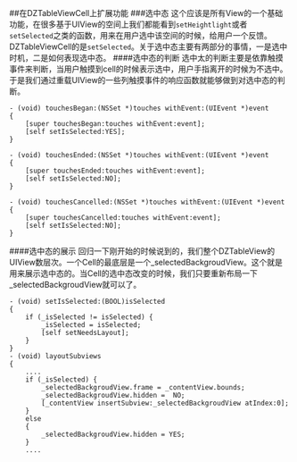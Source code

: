 ##在DZTableViewCell上扩展功能
###选中态
这个应该是所有View的一个基础功能，在很多基于UIView的空间上我们都能看到```setHeightlight```或者```setSelected```之类的函数，用来在用户选中该空间的时候，给用户一个反馈。DZTableViewCell的是```setSelected```。关于选中态主要有两部分的事情，一是选中时机，二是如何表现选中态。
####选中态的判断
选中太的判断主要是依靠触摸事件来判断，当用户触摸到cell的时候表示选中，用户手指离开的时候为不选中。于是我们通过重载UIView的一些列触摸事件的响应函数就能够做到对选中态的判断。

```
- (void) touchesBegan:(NSSet *)touches withEvent:(UIEvent *)event
{
    [super touchesBegan:touches withEvent:event];
    [self setIsSelected:YES];
}

- (void) touchesEnded:(NSSet *)touches withEvent:(UIEvent *)event
{
    [super touchesEnded:touches withEvent:event];
    [self setIsSelected:NO];
}

- (void) touchesCancelled:(NSSet *)touches withEvent:(UIEvent *)event
{
    [super touchesCancelled:touches withEvent:event];
    [self setIsSelected:NO];
}
```

####选中态的展示
回归一下刚开始的时候说到的，我们整个DZTableView的UIView数层次。一个Cell的最底层是一个_selectedBackgroudView。这个就是用来展示选中态的。当Cell的选中态改变的时候，我们只要重新布局一下_selectedBackgroudView就可以了。

```
- (void) setIsSelected:(BOOL)isSelected
{
    if (_isSelected != isSelected) {
        _isSelected = isSelected;
        [self setNeedsLayout];
    }
}
- (void) layoutSubviews
{
    ....
    if (_isSelected) {
        _selectedBackgroudView.frame = _contentView.bounds;
        _selectedBackgroudView.hidden =  NO;
        [_contentView insertSubview:_selectedBackgroudView atIndex:0];
    }
    else
    {
        _selectedBackgroudView.hidden = YES;
    }
    ....
```